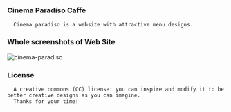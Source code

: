 ### Cinema Paradiso Caffe
      Cinema paradiso is a website with attractive menu designs.
    
    
### Whole screenshots of Web Site
   ![cinema-paradiso](https://user-images.githubusercontent.com/69867926/212620210-701b81e0-6b2f-4def-971b-021d3b8ac032.png)



### License
      A creative commons (CC) license: you can inspire and modify it to be better creative designs as you can imagine.
      Thanks for your time!
    
